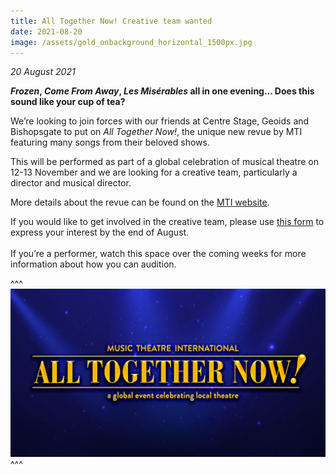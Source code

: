 ```yaml
---
title: All Together Now! Creative team wanted
date: 2021-08-20
image: /assets/gold_onbackground_horizontal_1500px.jpg
---
```

*20 August 2021*

***Frozen*, *Come From Away*, *Les Misérables* all in one evening… Does this sound like your cup of tea?**

We’re looking to join forces with our friends at Centre Stage, Geoids and Bishopsgate to put on *All Together Now!*, the unique new revue by MTI featuring many songs from their beloved shows.

This will be performed as part of a global celebration of musical theatre on 12-13 November and we are looking for a creative team, particularly a director and musical director.

More details about the revue can be found on the [MTI website](https://www.mtishows.co.uk/mtis-all-together-now).

If you would like to get involved in the creative team, please use [this form](https://docs.google.com/forms/d/e/1FAIpQLSdJ5isSoc358ohI5PQ4SGIeMWW79GXFf4RrRpwZqRsFo9irgw/viewform) to express your interest by the end of August.\
\
If you’re a performer, watch this space over the coming weeks for more information about how you can audition.

^^^
![](/assets/gold_onbackground_horizontal_1500px.jpg)
^^^
